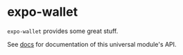 # expo-wallet

`expo-wallet` provides some great stuff.

See [<ModuleName> docs](https://docs.expo.io/versions/latest/sdk/<module-docs-name>) for documentation of this universal module's API.
